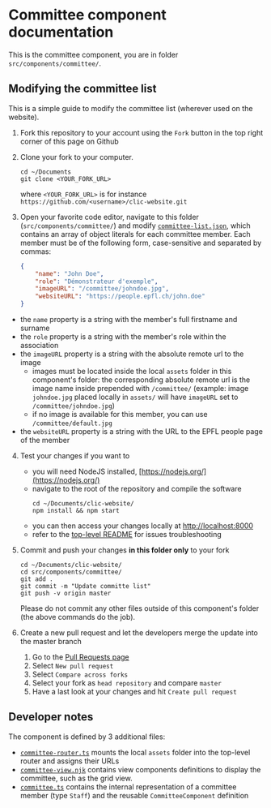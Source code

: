 # Committee component documentation

This is the committee component, you are in folder `src/components/committee/`.

## Modifying the committee list

This is a simple guide to modify the committee list (wherever used on the website).

1. Fork this repository to your account using the `Fork` button in the top right corner of this page on Github

2. Clone your fork to your computer.

    ```
    cd ~/Documents
    git clone <YOUR_FORK_URL>
    ```

    where `<YOUR_FORK_URL>` is for instance `https://github.com/<username>/clic-website.git`

3. Open your favorite code editor, navigate to this folder (`src/components/committee/`) and modify [`committee-list.json`](committee-list.json), which contains an array of object literals for each committee member. Each member must be of the following form, case-sensitive and separated by commas:

    ```json
    {
        "name": "John Doe",
        "role": "Démonstrateur d'exemple",
        "imageURL": "/committee/johndoe.jpg",
        "websiteURL": "https://people.epfl.ch/john.doe"
    }
    ```

- the `name` property is a string with the member's full firstname and surname
- the `role` property is a string with the member's role within the association
- the `imageURL` property is a string with the absolute remote url to the image
    - images must be located inside the local `assets` folder in this component's folder: the corresponding absolute remote url is the image name inside prepended with `/committee/` (example: image `johndoe.jpg` placed locally in `assets/` will have `imageURL` set to `/committee/johndoe.jpg`)
    - if no image is available for this member, you can use `/committee/default.jpg`
- the `websiteURL` property is a string with the URL to the EPFL people page of the member

4. Test your changes if you want to
    - you will need NodeJS installed, [https://nodejs.org/](https://nodejs.org/)
    - navigate to the root of the repository and compile the software
        ```
        cd ~/Documents/clic-website/
        npm install && npm start
        ```
    - you can then access your changes locally at [http://localhost:8000](http://localhost:8000)
    - refer to the [top-level README](/README.md) for issues troubleshooting

5. Commit and push your changes **in this folder only** to your fork

    ```
    cd ~/Documents/clic-website/
    cd src/components/committee/
    git add .
    git commit -m "Update committe list"
    git push -v origin master
    ```

    Please do not commit any other files outside of this component's folder (the above commands do the job).

6. Create a new pull request and let the developers merge the update into the master branch
    1. Go to the [Pull Requests page](https://github.com/clicepfl/clic-website/pulls)
    2. Select `New pull request`
    3. Select `Compare across forks`
    4. Select your fork as `head repository` and compare `master`
    5. Have a last look at your changes and hit `Create pull request`

## Developer notes

The component is defined by 3 additional files:

- [`committee-router.ts`](committee-router.ts) mounts the local `assets` folder into the top-level router and assigns their URLs
- [`committee-view.njk`](committee-view.njk) contains view components definitions to display the committee, such as the grid view.
- [`committee.ts`](committee.ts) contains the internal representation of a committee member (type `Staff`) and the reusable `CommitteeComponent` definition